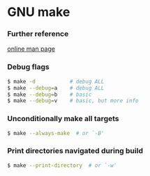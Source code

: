 # GNU make

### Further reference
[online man page](https://linux.die.net/man/1/make)

### Debug flags
```bash
$ make -d           # debug ALL
$ make --debug=a    # debug ALL
$ make --debug=b    # basic
$ make --debug=v    # basic, but more info
```

### Unconditionally make all targets
```bash
$ make --always-make  # or `-B'
```

### Print directories navigated during build
```bash
$ make --print-directory  # or `-w'
```

